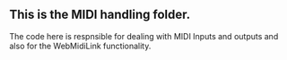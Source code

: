## This is the MIDI handling folder.

The code here is respnsible for dealing with MIDI Inputs and outputs
and also for the WebMidiLink functionality.
